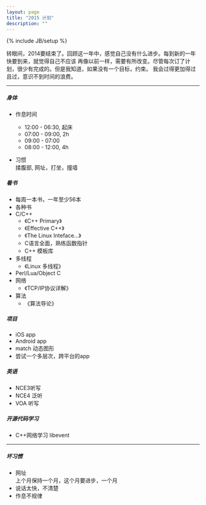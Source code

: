 ```yaml
---
layout: page
title: "2015 计划"
description: ""
---
```

{% include JB/setup %}

转眼间，2014要结束了。回顾这一年中，感觉自己没有什么进步。每到新的一年快要到来，就觉得自己不应该
再像以前一样，需要有所改变。尽管每次订了计划，很少有完成的。但是我知道，如果没有一个目标，约束。
我会过得更加得过且过，意识不到时间的浪费。

---------------------------------------

##### 身体 #####
* 作息时间
   *  12:00 - 06:30, 起床
   *  07:00 - 09:00, 2h
   *  09:00 - 07:00
   *  08:00 - 12:00, 4h

* 习惯<br />
  揉腹部, 网址，打坐，撞墙

##### 看书 #####
* 每周一本书，一年至少56本
* 各种书
* C/C++
   * 《C++ Primary》
   * 《Effective C++》
   * 《The Linux Inteface...》
   * C语言全面，熟练函数指针
   * C++ 模板库
* 多线程
   * 《Linux 多线程》
* Perl/Lua/Object C
* 网络
   * 《TCP/IP协议详解》
* 算法
   * 《算法导论》

##### 项目 #####
* iOS app
* Android app
* match 动态图形
* 尝试一个多层次，跨平台的app

##### 英语
* NCE3听写
* NCE4 泛听
* VOA 听写

##### 开源代码学习
* C++网络学习 libevent

---------------------------------------

##### 坏习惯
* 网址<br />
  上个月保持一个月，这个月要进步，一个月
* 说话太快，不清楚
* 作息不规律

